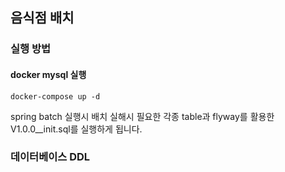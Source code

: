 ## 음식점 배치

### 실행 방법

#### docker mysql 실행
```shell
docker-compose up -d
```

spring batch 실행시 배치 실해시 필요한 각종 table과 flyway를 활용한 V1.0.0__init.sql를 실행하게 됩니다.

### 데이터베이스 DDL

